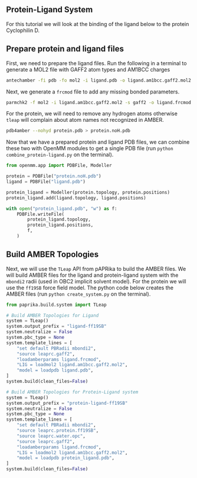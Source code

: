 ## Protein-Ligand System
For this tutorial we will look at the binding of the ligand below to the protein Cyclophilin D.



## Prepare protein and ligand files
First, we need to prepare the ligand files. Run the following in a terminal to generate a MOL2 file with GAFF2 atom types and AM1BCC charges
```bash
antechamber -fi pdb -fo mol2 -i ligand.pdb -o ligand.am1bcc.gaff2.mol2 -at gaff2 -c bcc -rn LIG -pf y 
```
Next, we generate a `frcmod` file to add any missing bonded parameters.
```bash
parmchk2 -f mol2 -i ligand.am1bcc.gaff2.mol2 -s gaff2 -o ligand.frcmod
```
For the protein, we will need to remove any hydrogen atoms otherwise `tleap` will complain about atom names not recognized in AMBER.
```bash
pdb4amber --nohyd protein.pdb > protein.noH.pdb
```

Now that we have a prepared protein and ligand PDB files, we can combine these two with OpenMM modules to get a single PDB file (run `python combine_protein-ligand.py` on the terminal).
```python
from openmm.app import PDBFile, Modeller

protein = PDBFile("protein.noH.pdb")
ligand = PDBFile("ligand.pdb")

protein_ligand = Modeller(protein.topology, protein.positions)
protein_ligand.add(ligand.topology, ligand.positions)

with open("protein_ligand.pdb", "w") as f:
    PDBFile.writeFile(
        protein_ligand.topology,
        protein_ligand.positions,
        f,
    )
```

## Build AMBER Topologies
Next, we will use the `TLeap` API from pAPRika to build the AMBER files. We will build AMBER files for the ligand and protein-ligand system with the `mbondi2` radii (used in OBC2 implicit solvent model). For the protein we will use the `ff19SB` force field model. The python code below creates the AMBER files (run `python create_system.py` on the terminal).
```python
from paprika.build.system import TLeap

# Build AMBER Topologies for Ligand
system = TLeap()
system.output_prefix = "ligand-ff19SB"
system.neutralize = False
system.pbc_type = None
system.template_lines = [
    "set default PBRadii mbondi2",
    "source leaprc.gaff2",
    "loadamberparams ligand.frcmod",
    "LIG = loadmol2 ligand.am1bcc.gaff2.mol2",
    "model = loadpdb ligand.pdb",
]
system.build(clean_files=False)

# Build AMBER Topologies for Protein-Ligand system
system = TLeap()
system.output_prefix = "protein-ligand-ff19SB"
system.neutralize = False
system.pbc_type = None
system.template_lines = [
    "set default PBRadii mbondi2",
    "source leaprc.protein.ff19SB",
    "source leaprc.water.opc",
    "source leaprc.gaff2",
    "loadamberparams ligand.frcmod",
    "LIG = loadmol2 ligand.am1bcc.gaff2.mol2",
    "model = loadpdb protein_ligand.pdb",
]
system.build(clean_files=False)
```

